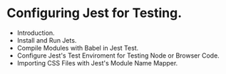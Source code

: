 # Configuring Jest for Testing.

- Introduction.
- Install and Run Jets.
- Compile Modules with Babel in Jest Test.
- Configure Jest's Test Enviroment for Testing Node or Browser Code.
- Importing CSS Files with Jest's Module Name Mapper.

